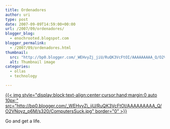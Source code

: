 ```yaml
---
title: Ordenadores
author: uri
type: post
date: 2007-09-09T14:59:00+00:00
url: /2007/09/ordenadores/
blogger_blog:
  - enochrooted.blogspot.com
blogger_permalink:
  - /2007/09/ordenadores.html
thumbnail:
  src: "http://bp0.blogger.com/_WEHvyZj_jiU/RuQK3VcFtOI/AAAAAAAAA_Q/O2VNoyz_p6M/s320/ComputersSuck.jpg"
  alt: Thumbnail image
categories:
  - ollas
  - technology

---
```

[{{< img style="display:block;text-align:center;cursor:hand;margin:0 auto 10px;" src="http://bp0.blogger.com/_WEHvyZj_jiU/RuQK3VcFtOI/AAAAAAAAA_Q/O2VNoyz_p6M/s320/ComputersSuck.jpg" border="0" >}}][1]

Go and get a life.

 [1]: http://bp0.blogger.com/_WEHvyZj_jiU/RuQK3VcFtOI/AAAAAAAAA_Q/O2VNoyz_p6M/s1600-h/ComputersSuck.jpg